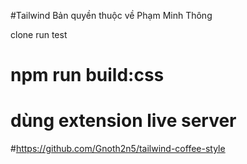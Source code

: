 #Tailwind
Bản quyền thuộc về Phạm Minh Thông

clone run test

# npm run build:css
# dùng extension live server

#https://github.com/Gnoth2n5/tailwind-coffee-style
